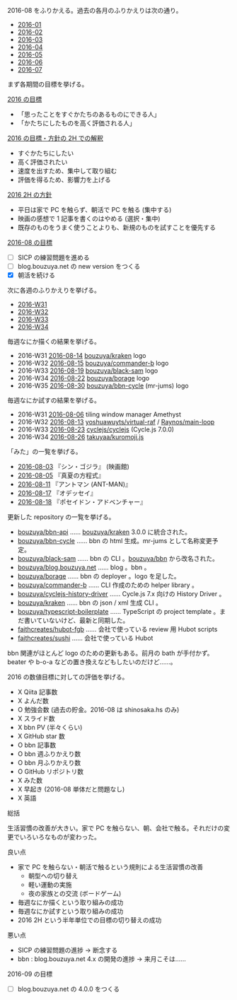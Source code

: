 2016-08 をふりかえる。過去の各月のふりかえりは次の通り。

- [2016-01][2016-01-31]
- [2016-02][2016-02-29]
- [2016-03][2016-03-31]
- [2016-04][2016-05-01]
- [2016-05][2016-05-31]
- [2016-06][2016-06-30]
- [2016-07][2016-07-31]

まず各期間の目標を挙げる。

[2016 の目標][2015-12-31]

- 「思ったことをすぐかたちのあるものにできる人」
- 「かたちにしたものを高く評価される人」

[2016 の目標・方針の 2H での解釈][2016-07-31]

- すぐかたちにしたい
- 高く評価されたい
- 速度を出すため、集中して取り組む
- 評価を得るため、影響力を上げる

[2016 2H の方針][2016-07-31]

- 平日は家で PC を触らず、朝活で PC を触る (集中する)
- 映画の感想で 1 記事を書くのはやめる (選択・集中)
- 既存のものをうまく使うことよりも、新規のものを試すことを優先する

[2016-08 の目標][2016-07-31]

- [ ] SICP の練習問題を進める
- [ ] blog.bouzuya.net の new version をつくる
- [x] 朝活を続ける

次に各週のふりかえりを挙げる。

- [2016-W31][2016-08-07]
- [2016-W32][2016-08-14]
- [2016-W33][2016-08-21]
- [2016-W34][2016-08-28]

毎週なにか描くの結果を挙げる。

- 2016-W31 [2016-08-14][] [bouzuya/kraken][] logo
- 2016-W32 [2016-08-15][] [bouzuya/commander-b][] logo
- 2016-W33 [2016-08-19][] [bouzuya/black-sam][] logo
- 2016-W34 [2016-08-22][] [bouzuya/borage][] logo
- 2016-W35 [2016-08-30][] [bouzuya/bbn-cycle][] (mr-jums) logo

毎週なにか試すの結果を挙げる。

- 2016-W31 [2016-08-06][] tiling window manager Amethyst
- 2016-W32 [2016-08-13][] [yoshuawuyts/virtual-raf][] / [Raynos/main-loop][]
- 2016-W33 [2016-08-23][] [cyclejs/cyclejs][] (Cycle.js 7.0.0)
- 2016-W34 [2016-08-26][] [takuyaa/kuromoji.js][]

「みた」の一覧を挙げる。

- [2016-08-03][] 『シン・ゴジラ』 (映画館)
- [2016-08-05][] 『真夏の方程式』
- [2016-08-11][] 『アントマン (ANT-MAN)』
- [2016-08-17][] 『オデッセイ』
- [2016-08-18][] 『ポセイドン・アドベンチャー』

更新した repository の一覧を挙げる。

- [bouzuya/bbn-api][] …… [bouzuya/kraken][] 3.0.0 に統合された。
- [bouzuya/bbn-cycle][] …… bbn の html 生成。mr-jums として名称変更予定。
- [bouzuya/black-sam][] …… bbn の CLI 。[bouzuya/bbn][] から改名された。
- [bouzuya/blog.bouzuya.net][] …… blog 。bbn 。
- [bouzuya/borage][] …… bbn の deployer 。logo を足した。
- [bouzuya/commander-b][] …… CLI 作成のための helper library 。
- [bouzuya/cyclejs-history-driver][] …… Cycle.js 7.x 向けの History Driver 。
- [bouzuya/kraken][] …… bbn の json / xml 生成 CLI 。
- [bouzuya/typescript-boilerplate][] …… TypeScript の project template 。まだ書いていないけど、最新と同期した。
- [faithcreates/hubot-fgb][] …… 会社で使っている review 用 Hubot scripts
- [faithcreates/sushi][] …… 会社で使っている Hubot

bbn 関連がほとんど logo のための更新もある。前月の bath が手付かず。beater や b-o-a などの置き換えなどもしたいのだけど……。

2016 の数値目標に対しての評価を挙げる。

- X Qiita 記事数
- X よんだ数
- O 勉強会数 (過去の貯金。2016-08 は shinosaka.hs のみ)
- X スライド数
- X bbn PV (半々くらい)
- X GitHub star 数
- O bbn 記事数
- O bbn 週ふりかえり数
- O bbn 月ふりかえり数
- O GitHub リポジトリ数
- X みた数
- X 早起き (2016-08 単体だと問題なし)
- X 英語

総括

生活習慣の改善が大きい。家で PC を触らない、朝、会社で触る。それだけの変更でいろいろなものが変わった。

良い点

- 家で PC を触らない・朝活で触るという規則による生活習慣の改善
  - 朝型への切り替え
  - 軽い運動の実施
  - 夜の家族との交流 (ボードゲーム)
- 毎週なにか描くという取り組みの成功
- 毎週なにか試すという取り組みの成功
- 2016 2H という半年単位での目標の切り替えの成功

悪い点

- SICP の練習問題の進捗 -> 断念する
- bbn : blog.bouzuya.net 4.x の開発の進捗 → 来月こそは……

2016-09 の目標

- [ ] blog.bouzuya.net の 4.0.0 をつくる

[2015-12-31]: http://blog.bouzuya.net/2015/12/31/
[2016-01-31]: http://blog.bouzuya.net/2016/01/31/
[2016-02-29]: http://blog.bouzuya.net/2016/02/29/
[2016-03-31]: http://blog.bouzuya.net/2016/03/31/
[2016-05-01]: http://blog.bouzuya.net/2016/05/01/
[2016-05-31]: http://blog.bouzuya.net/2016/05/31/
[2016-06-30]: http://blog.bouzuya.net/2016/06/30/
[2016-07-31]: http://blog.bouzuya.net/2016/07/31/
[2016-08-03]: http://blog.bouzuya.net/2016/08/03/
[2016-08-05]: http://blog.bouzuya.net/2016/08/05/
[2016-08-06]: http://blog.bouzuya.net/2016/08/06/
[2016-08-07]: http://blog.bouzuya.net/2016/08/07/
[2016-08-11]: http://blog.bouzuya.net/2016/08/11/
[2016-08-13]: http://blog.bouzuya.net/2016/08/13/
[2016-08-14]: http://blog.bouzuya.net/2016/08/14/
[2016-08-15]: http://blog.bouzuya.net/2016/08/15/
[2016-08-17]: http://blog.bouzuya.net/2016/08/17/
[2016-08-18]: http://blog.bouzuya.net/2016/08/18/
[2016-08-19]: http://blog.bouzuya.net/2016/08/19/
[2016-08-21]: http://blog.bouzuya.net/2016/08/21/
[2016-08-22]: http://blog.bouzuya.net/2016/08/22/
[2016-08-23]: http://blog.bouzuya.net/2016/08/23/
[2016-08-26]: http://blog.bouzuya.net/2016/08/26/
[2016-08-28]: http://blog.bouzuya.net/2016/08/28/
[2016-08-30]: http://blog.bouzuya.net/2016/08/30/
[Raynos/main-loop]: https://github.com/Raynos/main-loop
[bouzuya/bbn-api]: https://github.com/bouzuya/bbn-api
[bouzuya/bbn-cycle]: https://github.com/bouzuya/bbn-cycle
[bouzuya/bbn]: https://github.com/bouzuya/bbn
[bouzuya/black-sam]: https://github.com/bouzuya/black-sam
[bouzuya/blog.bouzuya.net]: https://github.com/bouzuya/blog.bouzuya.net
[bouzuya/borage]: https://github.com/bouzuya/borage
[bouzuya/commander-b]: https://github.com/bouzuya/commander-b
[bouzuya/cyclejs-history-driver]: https://github.com/bouzuya/cyclejs-history-driver
[bouzuya/kraken]: https://github.com/bouzuya/kraken
[bouzuya/typescript-boilerplate]: https://github.com/bouzuya/typescript-boilerplate
[cyclejs/cyclejs]: https://github.com/cyclejs/cyclejs
[faithcreates/hubot-fgb]: https://github.com/faithcreates/hubot-fgb
[faithcreates/sushi]: https://github.com/faithcreates/sushi
[takuyaa/kuromoji.js]: https://github.com/takuyaa/kuromoji.js
[yoshuawuyts/virtual-raf]: https://github.com/yoshuawuyts/virtual-raf

